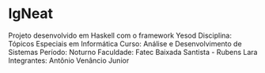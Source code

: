 # IgNeat
Projeto desenvolvido em Haskell com o framework Yesod
Disciplina: Tópicos Especiais em Informática
Curso: Análise e Desenvolvimento de Sistemas
Período: Noturno
Faculdade: Fatec Baixada Santista - Rubens Lara
Integrantes: Antônio Venâncio Junior
